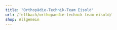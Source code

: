 ```yaml
---
title: "Orthopädie-Technik-Team Eisold"
url: /fellbach/orthopaedie-technik-team-eisold/
shop: Allgemein
---
```


